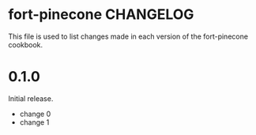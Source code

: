 # fort-pinecone CHANGELOG

This file is used to list changes made in each version of the fort-pinecone cookbook.

# 0.1.0

Initial release.

- change 0
- change 1

